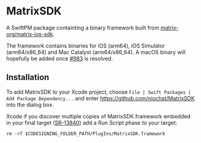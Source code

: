 # MatrixSDK

A SwiftPM package containting a binary framework built from [matrix-org/matrix-ios-sdk](https://github.com/matrix-org/matrix-ios-sdk/pull/983).

The framework contains binaries for iOS (arm64), iOS Simulator (arm64/x86_64) and Mac Catalyst (arm64/x86_64). A macOS binary will hopefully be added once [#983](https://github.com/matrix-org/matrix-ios-sdk/pull/983) is resolved.

## Installation

To add MatrixSDK to your Xcode project, choose `File | Swift Packages | Add Package Dependency...` and enter https://github.com/niochat/MatrixSDK into the dialog box.

Xcode if you discover multiple copies of MatrixSDK.framework embedded in your final target ([SR-13840](https://bugs.swift.org/browse/SR-13840)) add a Run Script phase to your target:
```
rm -rf $CODESIGNING_FOLDER_PATH/PlugIns/MatrixSDK.framework
```
